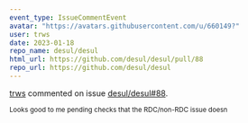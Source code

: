 ```yaml
---
event_type: IssueCommentEvent
avatar: "https://avatars.githubusercontent.com/u/660149?"
user: trws
date: 2023-01-18
repo_name: desul/desul
html_url: https://github.com/desul/desul/pull/88
repo_url: https://github.com/desul/desul
---
```


<a href='https://github.com/trws' target='_blank'>trws</a> commented on issue <a href='https://github.com/desul/desul/pull/88' target='_blank'>desul/desul#88</a>.

<small>Looks good to me pending checks that the RDC/non-RDC issue doesn